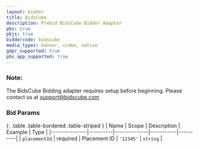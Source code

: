 ```yaml
---
layout: bidder
title: BidsCube
description: Prebid BidsCube Bidder Adaptor
pbs: true
pbjs: true
biddercode: bidscube
media_types: banner, video, native
gdpr_supported: true
pbs_app_supported: true
---
```


### Note:

The BidsCube Bidding adapter requires setup before beginning. Please contact us at support@bidscube.com

### Bid Params

{: .table .table-bordered .table-striped }
| Name          | Scope    | Description  |  Example  | Type     |
|---------------|----------|--------------|-----------|----------|
| `placementId` | required | Placement ID | `'12345'` | `string` |
